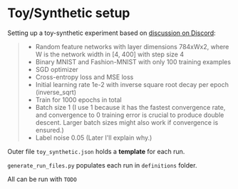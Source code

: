 # Toy/Synthetic setup

Setting up a toy-synthetic experiment based on 
[discussion on Discord](https://discord.com/channels/1022698024817938452/1028058669344108644/1044794251990540371):
> - Random feature networks with layer dimensions 784xWx2, where W is the network width in [4, 400] with step size 4
> - Binary MNIST and Fashion-MNIST with only 100 training examples
> - SGD optimizer
> - Cross-entropy loss and MSE loss
> - Initial learning rate 1e-2 with inverse square root decay per epoch (inverse_sqrt)
> - Train for 1000 epochs in total
> - Batch size 1 (I use 1 because it has the fastest convergence rate, and convergence to 0 training error is crucial to produce double descent. Larger batch sizes might also work if convergence is ensured.)
> - Label noise 0.05 (Later I'll explain why.)

Outer file `toy_synthetic.json` holds a **template** for each run.

`generate_run_files.py` populates each run in `definitions` folder.

All can be run with `TODO`